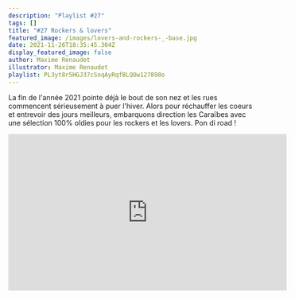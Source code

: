 ```yaml
---
description: "Playlist #27"
tags: []
title: "#27 Rockers & lovers"
featured_image: /images/lovers-and-rockers-_-base.jpg
date: 2021-11-26T18:35:45.304Z
display_featured_image: false
author: Maxime Renaudet
illustrator: Maxime Renaudet
playlist: PL3yt8r5HGJ37cSnqAyRqfBLQOw127898o
---
```

La fin de l'année 2021 pointe déjà le bout de son nez et les rues commencent sérieusement à puer l'hiver. Alors pour réchauffer les coeurs et entrevoir des jours meilleurs, embarquons direction les Caraïbes avec une sélection 100% oldies pour les rockers et les lovers. Pon di road !

<iframe width="560" height="315" src="https://www.youtube.com/embed/videoseries?list=PL3yt8r5HGJ37IEICy3w_bk7Jn99GUhR7T" title="YouTube video player" frameborder="0" allow="accelerometer; autoplay; clipboard-write; encrypted-media; gyroscope; picture-in-picture" allowfullscreen></iframe>